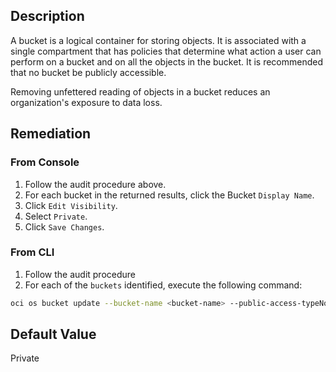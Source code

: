 ## Description

A bucket is a logical container for storing objects. It is associated with a single compartment that has policies that determine what action a user can perform on a bucket and on all the objects in the bucket. It is recommended that no bucket be publicly accessible.

Removing unfettered reading of objects in a bucket reduces an organization's exposure to data loss.

## Remediation

### From Console

1. Follow the audit procedure above.
2. For each bucket in the returned results, click the Bucket `Display Name`.
3. Click `Edit Visibility`.
4. Select `Private`.
5. Click `Save Changes`.

### From CLI

1. Follow the audit procedure
2. For each of the `buckets` identified, execute the following command:

```bash
oci os bucket update --bucket-name <bucket-name> --public-access-typeNoPublicAccess
```

## Default Value

Private